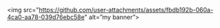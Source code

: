 <img src="https://github.com/user-attachments/assets/fbdb192b-060a-4ca0-aa78-039d76ebc58e" alt=”my banner”>